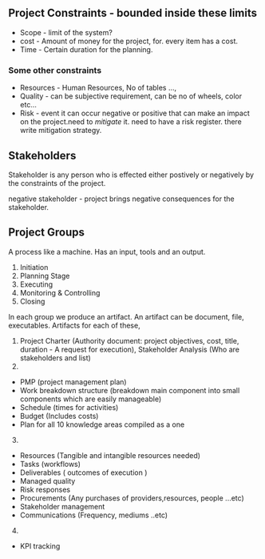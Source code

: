 ## Project Constraints - bounded inside these limits

- Scope - limit of the system?
- cost - Amount of money for the project, for. every item has a cost.
- Time - Certain duration for the planning.

### Some other constraints

- Resources - Human Resources, No of tables ...,
- Quality - can be subjective requirement, can be no of wheels, color etc...
- Risk - event it can occur negative or positive that can make an impact on the project.need to *mitigate* it. need to have a risk register. there write mitigation strategy.

## Stakeholders

Stakeholder is any person who is effected either postively or negatively by the constraints of the 
project.

negative stakeholder - project brings negative consequences for the stakeholder.

## Project Groups

A process like a machine. Has an input, tools and an output. 

1. Initiation 
2. Planning Stage
3. Executing 
4. Monitoring & Controlling
5. Closing

In each group we produce an artifact. An artifact can be document, file, executables. Artifacts for each of these, 

1. Project Charter (Authority document: project objectives, cost, title, duration - A request for execution), Stakeholder Analysis (Who are stakeholders and list)
2. 
- PMP (project management plan)
- Work breakdown structure (breakdown main component into small components which are easily manageable)
- Schedule (times for activities)
- Budget (Includes costs)
- Plan for all 10 knowledge areas compiled as a one

 3. 
 - Resources (Tangible and intangible resources needed)
 - Tasks (workflows)
 - Deliverables ( outcomes of execution )
 - Managed quality
 - Risk responses
 - Procurements (Any purchases of providers,resources, people ...etc)
 - Stakeholder management
 - Communications (Frequency, mediums ..etc)

4. 
- KPI tracking 






